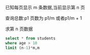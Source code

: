 已知每页显示 m 条数据,当前显示第 n 页

查询总数:p1
页数为 p1/m 或者p1/m + 1

求第 n 页数据
```sql
select * from students
where age > 10
limit (n-1)*m,m
```